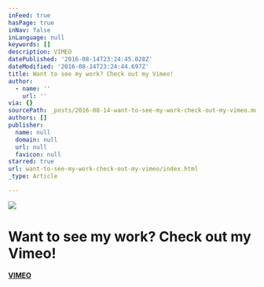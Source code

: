 ```yaml
---
inFeed: true
hasPage: true
inNav: false
inLanguage: null
keywords: []
description: VIMEO
datePublished: '2016-08-14T23:24:45.028Z'
dateModified: '2016-08-14T23:24:44.697Z'
title: Want to see my work? Check out my Vimeo!
author:
  - name: ''
    url: ''
via: {}
sourcePath: _posts/2016-08-14-want-to-see-my-work-check-out-my-vimeo.md
authors: []
publisher:
  name: null
  domain: null
  url: null
  favicon: null
starred: true
url: want-to-see-my-work-check-out-my-vimeo/index.html
_type: Article

---
```

![](https://the-grid-user-content.s3-us-west-2.amazonaws.com/8c761ec6-71de-448a-be93-f0d3db225fdf.png)

# Want to see my work? Check out my Vimeo!

[**VIMEO**][0]

[0]: https://vimeo.com/stevenoiz
